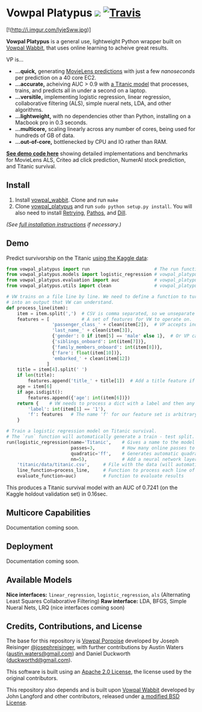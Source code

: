 # Vowpal Platypus <a href="https://github.com/peterhurford/vowpal_platypus/blob/master/CHANGELOG.md"><img src="https://img.shields.io/github/tag/peterhurford/vowpal_platypus.svg"></a> [![Travis](https://img.shields.io/travis/peterhuford/vowpal_platypus.svg)]()

[!(http://i.imgur.com/lyjeSww.jpg)]

**Vowpal Platypus** is a general use, lightweight Python wrapper built on [Vowpal Wabbit](https://github.com/JohnLangford/vowpal_wabbit/), that uses online learning to acheive great results.

VP is...

* **...quick,** generating [MovieLens predictions](https://github.com/peterhurford/vp_examples/blob/master/als/vp/runner.py) with just a few _nanoseconds_ per prediction on a 40 core EC2.
* **...accurate,** acheiving AUC > 0.9 with [a Titanic model](https://github.com/peterhurford/vp_examples/blob/master/titanic/vp/kaggle.py) that processes, trains, and predicts all in under a second on a laptop.
* **...versitile,** implementing logistic regression, linear regression, collaborative filtering (ALS), simple nueral nets, LDA, and other algorithms.
* **...lightweight,** with no dependencies other than Python, installing on a Macbook pro in 0.3 seconds.
* **...multicore,** scaling linearly across any number of cores, being used for hundreds of GB of data.
* **...out-of-core,** bottlenecked by CPU and IO rather than RAM.

**[See demo code here](https://github.com/peterhurford/vp_examples)** showing detailed implementations and benchmarks for MovieLens ALS, Criteo ad click prediction, NumerAI stock prediction, and Titanic survival.


## Install

1. Install [vowpal_wabbit](https://github.com/JohnLangford/vowpal_wabbit/). Clone and run ``make``
2. Clone [vowpal_platypus](https://github.com/peterhurford/vowpal_platypus) and run `sudo python setup.py install`. You will also need to install [Retrying](https://pypi.python.org/pypi/retrying), [Pathos](https://github.com/uqfoundation/pathos), and [Dill](https://github.com/uqfoundation/dill/).

_(See [full installation instructions](https://github.com/peterhurford/vowpal_platypus/wiki/Installation) if necessary.)_


## Demo

Predict survivorship on the Titanic [using the Kaggle data](https://www.kaggle.com/c/titanic):

```Python
from vowpal_platypus import run                        # The run function is the main function for running VP models.
from vowpal_platypus.models import logistic_regression # vowpal_platypus.models is where all the models are imported from.
from vowpal_platypus.evaluation import auc             # vowpal_platypus.evaluation can import a lot of evaluation functions, like AUC.
from vowpal_platypus.utils import clean                # vowpal_platypus.utils has some useful utility functions.

# VW trains on a file line by line. We need to define a function to turn each CSV line
# into an output that VW can understand.
def process_line(item):
    item = item.split(',')  # CSV is comma separated, so we unseparate it.
    features = [            # A set of features for VW to operate on.
                 'passenger_class_' + clean(item[2]),  # VP accepts individual strings as features.
                 'last_name_' + clean(item[3]),
                 {'gender': 0 if item[5] == 'male' else 1},  # Or VP can take a dict with a number.
                 {'siblings_onboard': int(item[7])},
                 {'family_members_onboard': int(item[8])},
                 {'fare': float(item[10])},
                 'embarked_' + clean(item[12])
               ]
    title = item[4].split(' ')
    if len(title):
        features.append('title_' + title[1])  # Add a title feature if they have one.
    age = item[6]
    if age.isdigit():
        features.append({'age': int(item[6])})
    return {    # VW needs to process a dict with a label and then any number of feature sets.
        'label': int(item[1] == '1'),
        'f': features   # The name 'f' for our feature set is arbitrary, but is the same as the 'ff' above that creates quadratic features.
    }

# Train a logistic regression model on Titanic survival.
# The `run` function will automatically generate a train - test split.
run(logistic_regression(name='Titanic',    # Gives a name to the model file.
                        passes=3,          # How many online passes to do.
                        quadratic='ff',    # Generates automatic quadratic features.
                        nn=5),             # Add a neural network layer with 5 hidden units.
    'titanic/data/titanic.csv',     # File with the data (will automatically be split into random train and test)
    line_function=process_line,     # Function to process each line of the file
    evaluate_function=auc)          # Function to evaluate results
```

This produces a Titanic survival model with an AUC of 0.7241 (on the Kaggle holdout validation set) in 0.16sec.


## Multicore Capabilities

Documentation coming soon.


## Deployment

Documentation coming soon.


## Available Models

**Nice interfaces:** `linear_regression`, `logistic_regression`, `als` (Alternating Least Squares Collaborative Filtering)
**Raw interface:** LDA, BFGS, Simple Nueral Nets, LRQ (nice interfaces coming soon)


## Credits, Contributions, and License

The base for this repository is [Vowpal Porpoise](https://github.com/josephreisinger/vowpal_porpoise) developed by Joseph Reisinger [@josephreisinger](http://twitter.com/josephreisinger), with further contributions by Austin Waters (austin.waters@gmail.com) and Daniel Duckworth (duckworthd@gmail.com).

This software is built using an [Apache 2.0 License](https://www.apache.org/licenses/LICENSE-2.0), the license used by the original contributors.

This repository also depends and is built upon [Vowpal Wabbit](https://github.com/JohnLangford/vowpal_wabbit) developed by John Langford and other contributors, released under [a modified BSD License](https://github.com/JohnLangford/vowpal_wabbit/blob/master/LICENSE).
